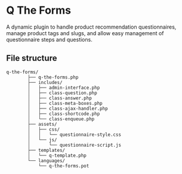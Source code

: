 # Q The Forms
A dynamic plugin to handle product recommendation questionnaires, manage product tags and slugs, and allow easy management of questionnaire steps and questions.

## File structure
```
q-the-forms/
        ├── q-the-forms.php
        ├── includes/
        │   ├── admin-interface.php
        │   ├── class-question.php
        │   ├── class-answer.php
        │   ├── class-meta-boxes.php
        │   ├── class-ajax-handler.php
        │   ├── class-shortcode.php
        │   └── class-enqueue.php
        ├── assets/
        │   ├── css/
        │   │   └── questionnaire-style.css
        │   └── js/
        │       └── questionnaire-script.js
        ├── templates/
        │   └── q-template.php
        └── languages/
            └── q-the-forms.pot

```